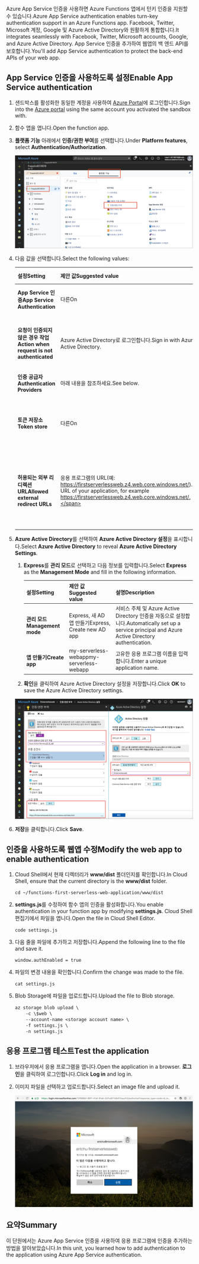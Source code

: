 <span data-ttu-id="33df1-101">Azure App Service 인증을 사용하면 Azure Functions 앱에서 턴키 인증을 지원할 수 있습니다.</span><span class="sxs-lookup"><span data-stu-id="33df1-101">Azure App Service authentication enables turn-key authentication support in an Azure Functions app.</span></span> <span data-ttu-id="33df1-102">Facebook, Twitter, Microsoft 계정, Google 및 Azure Active Directory와 원활하게 통합합니다.</span><span class="sxs-lookup"><span data-stu-id="33df1-102">It integrates seamlessly with Facebook, Twitter, Microsoft accounts, Google, and Azure Active Directory.</span></span> <span data-ttu-id="33df1-103">App Service 인증을 추가하여 웹앱의 백 엔드 API를 보호합니다.</span><span class="sxs-lookup"><span data-stu-id="33df1-103">You'll add App Service authentication to protect the back-end APIs of your web app.</span></span>

## <a name="enable-app-service-authentication"></a><span data-ttu-id="33df1-104">App Service 인증을 사용하도록 설정</span><span class="sxs-lookup"><span data-stu-id="33df1-104">Enable App Service authentication</span></span>

1. <span data-ttu-id="33df1-105">샌드박스를 활성화한 동일한 계정을 사용하여 [Azure Portal](https://portal.azure.com/triplecrownlabs.onmicrosoft.com?azure-portal=true)에 로그인합니다.</span><span class="sxs-lookup"><span data-stu-id="33df1-105">Sign into the [Azure portal](https://portal.azure.com/triplecrownlabs.onmicrosoft.com?azure-portal=true) using the same account you activated the sandbox with.</span></span>

1. <span data-ttu-id="33df1-106">함수 앱을 엽니다.</span><span class="sxs-lookup"><span data-stu-id="33df1-106">Open the function app.</span></span>

1. <span data-ttu-id="33df1-107">**플랫폼 기능** 아래에서 **인증/권한 부여**를 선택합니다.</span><span class="sxs-lookup"><span data-stu-id="33df1-107">Under **Platform features**, select **Authentication/Authorization**.</span></span>

    ![인증 및 권한 부여 선택](../media/6-authorization.jpg)

1. <span data-ttu-id="33df1-109">다음 값을 선택합니다.</span><span class="sxs-lookup"><span data-stu-id="33df1-109">Select the following values:</span></span>

    | <span data-ttu-id="33df1-110">설정</span><span class="sxs-lookup"><span data-stu-id="33df1-110">Setting</span></span>      |  <span data-ttu-id="33df1-111">제안 값</span><span class="sxs-lookup"><span data-stu-id="33df1-111">Suggested value</span></span>   | <span data-ttu-id="33df1-112">설명</span><span class="sxs-lookup"><span data-stu-id="33df1-112">Description</span></span>                                        |
    | --- | --- | ---|
    | <span data-ttu-id="33df1-113">**App Service 인증**</span><span class="sxs-lookup"><span data-stu-id="33df1-113">**App Service Authentication**</span></span> | <span data-ttu-id="33df1-114">다른</span><span class="sxs-lookup"><span data-stu-id="33df1-114">On</span></span> | <span data-ttu-id="33df1-115">인증을 사용하도록 설정합니다.</span><span class="sxs-lookup"><span data-stu-id="33df1-115">Enable authentication.</span></span> |
    | <span data-ttu-id="33df1-116">**요청이 인증되지 않은 경우 작업**</span><span class="sxs-lookup"><span data-stu-id="33df1-116">**Action when request is not authenticated**</span></span> | <span data-ttu-id="33df1-117">Azure Active Directory로 로그인합니다.</span><span class="sxs-lookup"><span data-stu-id="33df1-117">Sign in with Azure Active Directory.</span></span> | <span data-ttu-id="33df1-118">구성된 인증 방법을 선택합니다(아래 참조).</span><span class="sxs-lookup"><span data-stu-id="33df1-118">Select a configured authentication method (See below).</span></span> |
    | <span data-ttu-id="33df1-119">**인증 공급자**</span><span class="sxs-lookup"><span data-stu-id="33df1-119">**Authentication Providers**</span></span> | <span data-ttu-id="33df1-120">아래 내용을 참조하세요.</span><span class="sxs-lookup"><span data-stu-id="33df1-120">See below.</span></span> | <span data-ttu-id="33df1-121">아래 내용을 참조하세요.</span><span class="sxs-lookup"><span data-stu-id="33df1-121">See below.</span></span> |
    | <span data-ttu-id="33df1-122">**토큰 저장소**</span><span class="sxs-lookup"><span data-stu-id="33df1-122">**Token store**</span></span> | <span data-ttu-id="33df1-123">다른</span><span class="sxs-lookup"><span data-stu-id="33df1-123">On</span></span> | <span data-ttu-id="33df1-124">App Service가 토큰을 저장하고 관리할 수 있습니다.</span><span class="sxs-lookup"><span data-stu-id="33df1-124">Allow App Service to store and manage tokens.</span></span> |
    | <span data-ttu-id="33df1-125">**허용되는 외부 리디렉션 URL**</span><span class="sxs-lookup"><span data-stu-id="33df1-125">**Allowed external redirect URLs**</span></span> | <span data-ttu-id="33df1-126">응용 프로그램의 URL(예: https://firstserverlessweb.z4.web.core.windows.net/).</span><span class="sxs-lookup"><span data-stu-id="33df1-126">The URL of your application, for example https://firstserverlessweb.z4.web.core.windows.net/.</span></span> | <span data-ttu-id="33df1-127">사용자가 인증된 후에 App Service가 리디렉션할 수 있는 URL입니다.</span><span class="sxs-lookup"><span data-stu-id="33df1-127">URLs that App Service is allowed to redirect to, after a user is authenticated.</span></span> |

1. <span data-ttu-id="33df1-128">**Azure Active Directory**를 선택하여 **Azure Active Directory 설정**을 표시합니다.</span><span class="sxs-lookup"><span data-stu-id="33df1-128">Select **Azure Active Directory** to reveal **Azure Active Directory Settings**.</span></span>

    1. <span data-ttu-id="33df1-129">**Express**를 **관리 모드**로 선택하고 다음 정보를 입력합니다.</span><span class="sxs-lookup"><span data-stu-id="33df1-129">Select **Express** as the **Management Mode** and fill in the following information.</span></span>

        | <span data-ttu-id="33df1-130">설정</span><span class="sxs-lookup"><span data-stu-id="33df1-130">Setting</span></span>      |  <span data-ttu-id="33df1-131">제안 값</span><span class="sxs-lookup"><span data-stu-id="33df1-131">Suggested value</span></span>   | <span data-ttu-id="33df1-132">설명</span><span class="sxs-lookup"><span data-stu-id="33df1-132">Description</span></span>                                        |
        | --- | --- | ---|
        | <span data-ttu-id="33df1-133">**관리 모드**</span><span class="sxs-lookup"><span data-stu-id="33df1-133">**Management mode**</span></span> | <span data-ttu-id="33df1-134">Express, 새 AD 앱 만들기</span><span class="sxs-lookup"><span data-stu-id="33df1-134">Express, Create new AD app</span></span> | <span data-ttu-id="33df1-135">서비스 주체 및 Azure Active Directory 인증을 자동으로 설정합니다.</span><span class="sxs-lookup"><span data-stu-id="33df1-135">Automatically set up a service principal and Azure Active Directory authentication.</span></span> |
        | <span data-ttu-id="33df1-136">**앱 만들기**</span><span class="sxs-lookup"><span data-stu-id="33df1-136">**Create app**</span></span> | <span data-ttu-id="33df1-137">my-serverless-webapp</span><span class="sxs-lookup"><span data-stu-id="33df1-137">my-serverless-webapp</span></span> | <span data-ttu-id="33df1-138">고유한 응용 프로그램 이름을 입력합니다.</span><span class="sxs-lookup"><span data-stu-id="33df1-138">Enter a unique application name.</span></span> |

    1. <span data-ttu-id="33df1-139">**확인**을 클릭하여 Azure Active Directory 설정을 저장합니다.</span><span class="sxs-lookup"><span data-stu-id="33df1-139">Click **OK** to save the Azure Active Directory settings.</span></span>

    ![인증/권한 부여 및 Azure Active Directory 설정](../media/6-create-aad.png)

1. <span data-ttu-id="33df1-141">**저장**을 클릭합니다.</span><span class="sxs-lookup"><span data-stu-id="33df1-141">Click **Save**.</span></span>

## <a name="modify-the-web-app-to-enable-authentication"></a><span data-ttu-id="33df1-142">인증을 사용하도록 웹앱 수정</span><span class="sxs-lookup"><span data-stu-id="33df1-142">Modify the web app to enable authentication</span></span>

1. <span data-ttu-id="33df1-143">Cloud Shell에서 현재 디렉터리가 **www/dist** 폴더인지를 확인합니다.</span><span class="sxs-lookup"><span data-stu-id="33df1-143">In Cloud Shell, ensure that the current directory is the **www/dist** folder.</span></span>

    ```azurecli
    cd ~/functions-first-serverless-web-application/www/dist
    ```

1. <span data-ttu-id="33df1-144">**settings.js**를 수정하여 함수 앱의 인증을 활성화합니다.</span><span class="sxs-lookup"><span data-stu-id="33df1-144">You enable authentication in your function app by modifying **settings.js**.</span></span> <span data-ttu-id="33df1-145">Cloud Shell 편집기에서 파일을 엽니다.</span><span class="sxs-lookup"><span data-stu-id="33df1-145">Open the file in Cloud Shell Editor.</span></span>

    ```azurecli
    code settings.js
    ```

1. <span data-ttu-id="33df1-146">다음 줄을 파일에 추가하고 저장합니다.</span><span class="sxs-lookup"><span data-stu-id="33df1-146">Append the following line to the file and save it.</span></span>

    ```azurecli
    window.authEnabled = true
    ```

1. <span data-ttu-id="33df1-147">파일의 변경 내용을 확인합니다.</span><span class="sxs-lookup"><span data-stu-id="33df1-147">Confirm the change was made to the file.</span></span>

    ```azurecli
    cat settings.js
    ```

1. <span data-ttu-id="33df1-148">Blob Storage에 파일을 업로드합니다.</span><span class="sxs-lookup"><span data-stu-id="33df1-148">Upload the file to Blob storage.</span></span>

    ```azurecli
    az storage blob upload \
        -c \$web \
        --account-name <storage account name> \
        -f settings.js \
        -n settings.js
    ```

## <a name="test-the-application"></a><span data-ttu-id="33df1-149">응용 프로그램 테스트</span><span class="sxs-lookup"><span data-stu-id="33df1-149">Test the application</span></span>

1. <span data-ttu-id="33df1-150">브라우저에서 응용 프로그램을 엽니다.</span><span class="sxs-lookup"><span data-stu-id="33df1-150">Open the application in a browser.</span></span> <span data-ttu-id="33df1-151">**로그인**을 클릭하여 로그인합니다.</span><span class="sxs-lookup"><span data-stu-id="33df1-151">Click **Log in** and log in.</span></span>

1. <span data-ttu-id="33df1-152">이미지 파일을 선택하고 업로드합니다.</span><span class="sxs-lookup"><span data-stu-id="33df1-152">Select an image file and upload it.</span></span>

    ![로그인 페이지](../media/6-aad-auth.png)

## <a name="summary"></a><span data-ttu-id="33df1-154">요약</span><span class="sxs-lookup"><span data-stu-id="33df1-154">Summary</span></span>

<span data-ttu-id="33df1-155">이 단원에서는 Azure App Service 인증을 사용하여 응용 프로그램에 인증을 추가하는 방법을 알아보았습니다.</span><span class="sxs-lookup"><span data-stu-id="33df1-155">In this unit, you learned how to add authentication to the application using Azure App Service authentication.</span></span>